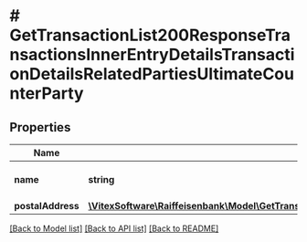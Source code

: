 # # GetTransactionList200ResponseTransactionsInnerEntryDetailsTransactionDetailsRelatedPartiesUltimateCounterParty

## Properties

Name | Type | Description | Notes
------------ | ------------- | ------------- | -------------
**name** | **string** | Bank account name | [optional]
**postalAddress** | [**\VitexSoftware\Raiffeisenbank\Model\GetTransactionList200ResponseTransactionsInnerEntryDetailsTransactionDetailsRelatedPartiesCounterPartyPostalAddress**](GetTransactionList200ResponseTransactionsInnerEntryDetailsTransactionDetailsRelatedPartiesCounterPartyPostalAddress.md) |  | [optional]

[[Back to Model list]](../../README.md#models) [[Back to API list]](../../README.md#endpoints) [[Back to README]](../../README.md)

